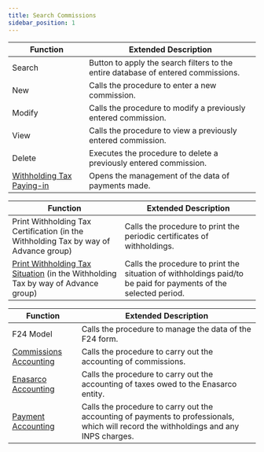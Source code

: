 ```yaml
---
title: Search Commissions
sidebar_position: 1
---
```




| Function | Extended Description |
| --- | --- |
| Search | Button to apply the search filters to the entire database of entered commissions. |
| New  | Calls the procedure to enter a new commission. |
| Modify | Calls the procedure to modify a previously entered commission. |
| View | Calls the procedure to view a previously entered commission. |
| Delete | Executes the procedure to delete a previously entered commission. |
| [Withholding Tax Paying-in](/docs/finance-area/professional-men/search-compensations/withholding-tax-paying-in) | Opens the management of the data of payments made. |



| Function | Extended Description |
| --- | --- |
| Print Withholding Tax Certification (in the Withholding Tax by way of Advance group) | Calls the procedure to print the periodic certificates of withholdings. |
| [Print Withholding Tax Situation](/docs/finance-area/professional-men/reports/withholding-tax-situation) (in the Withholding Tax by way of Advance group) | Calls the procedure to print the situation of withholdings paid/to be paid for payments of the selected period. |



| Function | Extended Description |
| --- | --- |
| F24 Model | Calls the procedure to manage the data of the F24 form. |
| [Commissions Accounting](/docs/finance-area/professional-men/accounting/compensation-accounting/compensations-accounting) | Calls the procedure to carry out the accounting of commissions. |
| [Enasarco Accounting](/docs/finance-area/professional-men/accounting/enasarco-accounting/enasarco-accounting-intro) | Calls the procedure to carry out the accounting of taxes owed to the Enasarco entity. |
| [Payment Accounting](/docs/finance-area/professional-men/accounting/payments-accounting/payments-accounting-intro) | Calls the procedure to carry out the accounting of payments to professionals, which will record the withholdings and any INPS charges. |